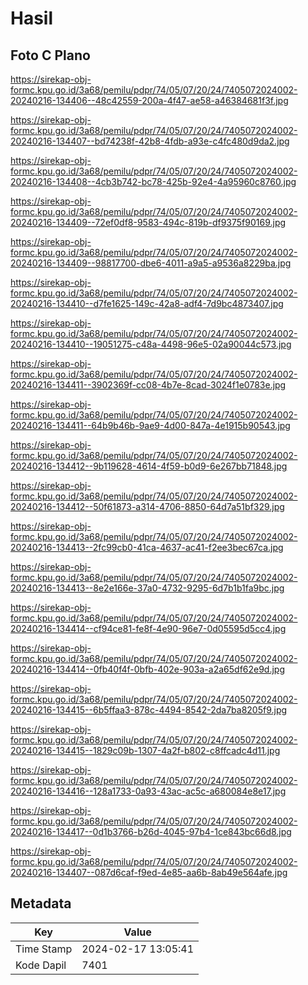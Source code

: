 # Hasil

## Foto C Plano

https://sirekap-obj-formc.kpu.go.id/3a68/pemilu/pdpr/74/05/07/20/24/7405072024002-20240216-134406--48c42559-200a-4f47-ae58-a46384681f3f.jpg

https://sirekap-obj-formc.kpu.go.id/3a68/pemilu/pdpr/74/05/07/20/24/7405072024002-20240216-134407--bd74238f-42b8-4fdb-a93e-c4fc480d9da2.jpg

https://sirekap-obj-formc.kpu.go.id/3a68/pemilu/pdpr/74/05/07/20/24/7405072024002-20240216-134408--4cb3b742-bc78-425b-92e4-4a95960c8760.jpg

https://sirekap-obj-formc.kpu.go.id/3a68/pemilu/pdpr/74/05/07/20/24/7405072024002-20240216-134409--72ef0df8-9583-494c-819b-df9375f90169.jpg

https://sirekap-obj-formc.kpu.go.id/3a68/pemilu/pdpr/74/05/07/20/24/7405072024002-20240216-134409--98817700-dbe6-4011-a9a5-a9536a8229ba.jpg

https://sirekap-obj-formc.kpu.go.id/3a68/pemilu/pdpr/74/05/07/20/24/7405072024002-20240216-134410--d7fe1625-149c-42a8-adf4-7d9bc4873407.jpg

https://sirekap-obj-formc.kpu.go.id/3a68/pemilu/pdpr/74/05/07/20/24/7405072024002-20240216-134410--19051275-c48a-4498-96e5-02a90044c573.jpg

https://sirekap-obj-formc.kpu.go.id/3a68/pemilu/pdpr/74/05/07/20/24/7405072024002-20240216-134411--3902369f-cc08-4b7e-8cad-3024f1e0783e.jpg

https://sirekap-obj-formc.kpu.go.id/3a68/pemilu/pdpr/74/05/07/20/24/7405072024002-20240216-134411--64b9b46b-9ae9-4d00-847a-4e1915b90543.jpg

https://sirekap-obj-formc.kpu.go.id/3a68/pemilu/pdpr/74/05/07/20/24/7405072024002-20240216-134412--9b119628-4614-4f59-b0d9-6e267bb71848.jpg

https://sirekap-obj-formc.kpu.go.id/3a68/pemilu/pdpr/74/05/07/20/24/7405072024002-20240216-134412--50f61873-a314-4706-8850-64d7a51bf329.jpg

https://sirekap-obj-formc.kpu.go.id/3a68/pemilu/pdpr/74/05/07/20/24/7405072024002-20240216-134413--2fc99cb0-41ca-4637-ac41-f2ee3bec67ca.jpg

https://sirekap-obj-formc.kpu.go.id/3a68/pemilu/pdpr/74/05/07/20/24/7405072024002-20240216-134413--8e2e166e-37a0-4732-9295-6d7b1b1fa9bc.jpg

https://sirekap-obj-formc.kpu.go.id/3a68/pemilu/pdpr/74/05/07/20/24/7405072024002-20240216-134414--cf94ce81-fe8f-4e90-96e7-0d05595d5cc4.jpg

https://sirekap-obj-formc.kpu.go.id/3a68/pemilu/pdpr/74/05/07/20/24/7405072024002-20240216-134414--0fb40f4f-0bfb-402e-903a-a2a65df62e9d.jpg

https://sirekap-obj-formc.kpu.go.id/3a68/pemilu/pdpr/74/05/07/20/24/7405072024002-20240216-134415--6b5ffaa3-878c-4494-8542-2da7ba8205f9.jpg

https://sirekap-obj-formc.kpu.go.id/3a68/pemilu/pdpr/74/05/07/20/24/7405072024002-20240216-134415--1829c09b-1307-4a2f-b802-c8ffcadc4d11.jpg

https://sirekap-obj-formc.kpu.go.id/3a68/pemilu/pdpr/74/05/07/20/24/7405072024002-20240216-134416--128a1733-0a93-43ac-ac5c-a680084e8e17.jpg

https://sirekap-obj-formc.kpu.go.id/3a68/pemilu/pdpr/74/05/07/20/24/7405072024002-20240216-134417--0d1b3766-b26d-4045-97b4-1ce843bc66d8.jpg

https://sirekap-obj-formc.kpu.go.id/3a68/pemilu/pdpr/74/05/07/20/24/7405072024002-20240216-134407--087d6caf-f9ed-4e85-aa6b-8ab49e564afe.jpg


## Metadata

| Key        | Value               |
| ---------- | ------------------- |
| Time Stamp | 2024-02-17 13:05:41 |
| Kode Dapil | 7401                |



